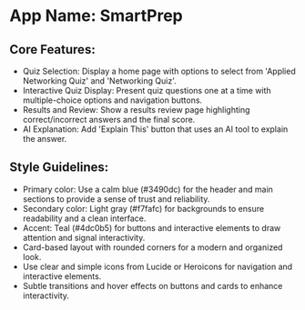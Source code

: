 # **App Name**: SmartPrep

## Core Features:

- Quiz Selection: Display a home page with options to select from 'Applied Networking Quiz' and 'Networking Quiz'.
- Interactive Quiz Display: Present quiz questions one at a time with multiple-choice options and navigation buttons.
- Results and Review: Show a results review page highlighting correct/incorrect answers and the final score.
- AI Explanation: Add 'Explain This' button that uses an AI tool to explain the answer.

## Style Guidelines:

- Primary color: Use a calm blue (#3490dc) for the header and main sections to provide a sense of trust and reliability.
- Secondary color: Light gray (#f7fafc) for backgrounds to ensure readability and a clean interface.
- Accent: Teal (#4dc0b5) for buttons and interactive elements to draw attention and signal interactivity.
- Card-based layout with rounded corners for a modern and organized look.
- Use clear and simple icons from Lucide or Heroicons for navigation and interactive elements.
- Subtle transitions and hover effects on buttons and cards to enhance interactivity.